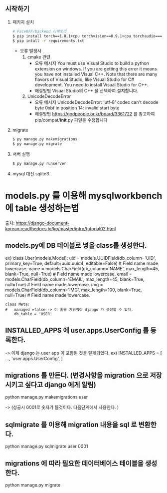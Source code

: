 ## 시작하기

1. 패키지 설치

   ```bash
   # FaceOFF/backend 디렉토리
   $ pip install torch==1.8.1+cpu torchvision==0.9.1+cpu torchaudio===0.8.1 -f https://download.pytorch.org/whl/torch_stable.html
   $ pip intall -r requirements.txt
   ```

   - 오류 발생시
     1. cmake 관련
        - 오류 메시지
          You must use Visual Studio to build a python extension on windows.  If you are getting this error it means you have not installed Visual C++.  Note that there are many flavors of Visual Studio, like Visual Studio for C# development.  You need to install Visual Studio for C++.
        - 해결방법
          Visual Studio의 C++ 을 선택하여 설치합니다.
     2. UnicodeDecodeError
        - 오류 메시지
          UnicodeDecodeError: 'utf-8' codec can't decode byte 0xbf in position 14: invalid start byte
        - 해결방법
          https://godpeople.or.kr/board/3361722 를 참고하여 pip/compat/__init__.py 파일을 수정합니다

2. migrate

   ```bash
   $ py manage.py makemigrations
   $ py manage.py migrate
   ```

3. 서버 실행

   ```bash
   $ py manage.py runserver
   ```

   

1. mysql 대신 sqlite3


# models.py 를 이용해 mysqlworkbench 에 table 생성하는법 

출처: https://django-document-korean.readthedocs.io/ko/master/intro/tutorial02.html 

## models.py에 DB 테이블로 넣을 class를 생성한다. 
ex) class User(models.Model):
    uid = models.UUIDField(db_column='UID', primary_key=True, default=uuid.uuid4, editable=False)  # Field name made lowercase.
    name = models.CharField(db_column='NAME', max_length=45, blank=True, null=True)  # Field name made lowercase.
    email = models.CharField(db_column='EMAIL', max_length=45, blank=True, null=True)  # Field name made lowercase.
    img = models.CharField(db_column='IMG', max_length=100, blank=True, null=True)  # Field name made lowercase.

    class Meta:
    #   managed =false -> 이 줄을 지워줘야 django 가 생성할 수 있다.
        db_table = 'USER'

## INSTALLED_APPS 에 user.apps.UserConfig 를 등록한다. 
-> 이제 django 는 user app 이 포함된 것을 알게되었다.
ex)   INSTALLED_APPS = [
    ...,
 'user.apps.UserConfig',
]

## migrations 를 만든다. (변경사항을 migration 으로 저장시키고 싶다고 django 에게 알림)
python manage.py makemigrations user

-> (성공시 0001로 숫자가 뜰것이다. 다음단계에서 사용한다. )

## sqlmigrate 를 이용해 migration 내용을 sql 로 변환한다. 
python manage.py sqlmigrate user 0001

## migrations 에 따라 필요한 데이터베이스 테이블을 생성한다. 
python manage.py migrate 

